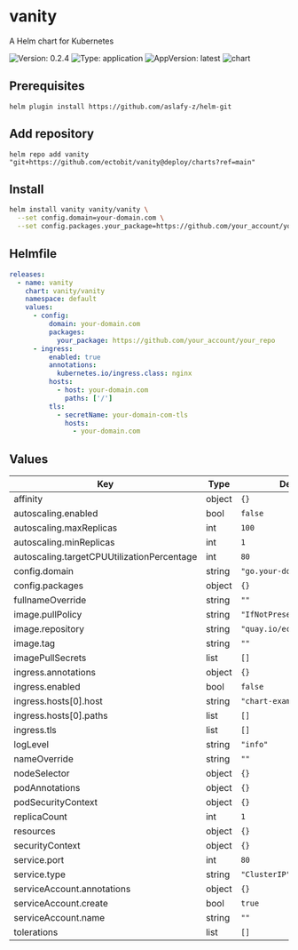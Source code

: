 # vanity

A Helm chart for Kubernetes

![Version: 0.2.4](https://img.shields.io/badge/Version-0.2.4-informational?style=flat-square) ![Type: application](https://img.shields.io/badge/Type-application-informational?style=flat-square) ![AppVersion: latest](https://img.shields.io/badge/AppVersion-latest-informational?style=flat-square) ![chart](https://github.com/ectobit/vanity/workflows/chart/badge.svg)

## Prerequisites

`helm plugin install https://github.com/aslafy-z/helm-git`

## Add repository

`helm repo add vanity "git+https://github.com/ectobit/vanity@deploy/charts?ref=main"`

## Install

```sh
helm install vanity vanity/vanity \
  --set config.domain=your-domain.com \
  --set config.packages.your_package=https://github.com/your_account/your_repo
```

## Helmfile

```yaml
releases:
  - name: vanity
    chart: vanity/vanity
    namespace: default
    values:
      - config:
          domain: your-domain.com
          packages:
            your_package: https://github.com/your_account/your_repo
      - ingress:
          enabled: true
          annotations:
            kubernetes.io/ingress.class: nginx
          hosts:
            - host: your-domain.com
              paths: ['/']
          tls:
            - secretName: your-domain-com-tls
              hosts:
                - your-domain.com
```

## Values

| Key                                        | Type   | Default                    | Description |
| ------------------------------------------ | ------ | -------------------------- | ----------- |
| affinity                                   | object | `{}`                       |             |
| autoscaling.enabled                        | bool   | `false`                    |             |
| autoscaling.maxReplicas                    | int    | `100`                      |             |
| autoscaling.minReplicas                    | int    | `1`                        |             |
| autoscaling.targetCPUUtilizationPercentage | int    | `80`                       |             |
| config.domain                              | string | `"go.your-domain.com"`     |             |
| config.packages                            | object | `{}`                       |             |
| fullnameOverride                           | string | `""`                       |             |
| image.pullPolicy                           | string | `"IfNotPresent"`           |             |
| image.repository                           | string | `"quay.io/ectobit/vanity"` |             |
| image.tag                                  | string | `""`                       |             |
| imagePullSecrets                           | list   | `[]`                       |             |
| ingress.annotations                        | object | `{}`                       |             |
| ingress.enabled                            | bool   | `false`                    |             |
| ingress.hosts[0].host                      | string | `"chart-example.local"`    |             |
| ingress.hosts[0].paths                     | list   | `[]`                       |             |
| ingress.tls                                | list   | `[]`                       |             |
| logLevel                                   | string | `"info"`                   |             |
| nameOverride                               | string | `""`                       |             |
| nodeSelector                               | object | `{}`                       |             |
| podAnnotations                             | object | `{}`                       |             |
| podSecurityContext                         | object | `{}`                       |             |
| replicaCount                               | int    | `1`                        |             |
| resources                                  | object | `{}`                       |             |
| securityContext                            | object | `{}`                       |             |
| service.port                               | int    | `80`                       |             |
| service.type                               | string | `"ClusterIP"`              |             |
| serviceAccount.annotations                 | object | `{}`                       |             |
| serviceAccount.create                      | bool   | `true`                     |             |
| serviceAccount.name                        | string | `""`                       |             |
| tolerations                                | list   | `[]`                       |             |
